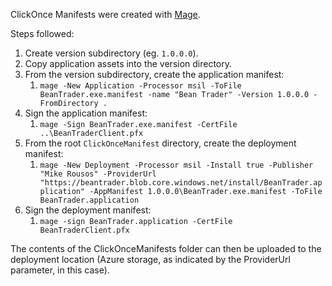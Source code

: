 ClickOnce Manifests were created with [Mage](https://docs.microsoft.com/visualstudio/deployment/walkthrough-manually-deploying-a-clickonce-application).

Steps followed:

1. Create version subdirectory (eg. `1.0.0.0`).
1. Copy application assets into the version directory.
1. From the version subdirectory, create the application manifest:
    1. `mage -New Application -Processor msil -ToFile BeanTrader.exe.manifest -name "Bean Trader" -Version 1.0.0.0 -FromDirectory .`
1. Sign the application manifest:
    1. `mage -Sign BeanTrader.exe.manifest -CertFile ..\BeanTraderClient.pfx`
1. From the root `ClickOnceManifest` directory, create the deployment manifest:
    1. `mage -New Deployment -Processor msil -Install true -Publisher "Mike Rousos" -ProviderUrl "https://beantrader.blob.core.windows.net/install/BeanTrader.application" -AppManifest 1.0.0.0\BeanTrader.exe.manifest -ToFile BeanTrader.application`
1. Sign the deployment manifest:
    1. `mage -sign BeanTrader.application -CertFile BeanTraderClient.pfx`

The contents of the ClickOnceManifests folder can then be uploaded to the deployment location (Azure storage, as indicated by the ProviderUrl parameter, in this case).